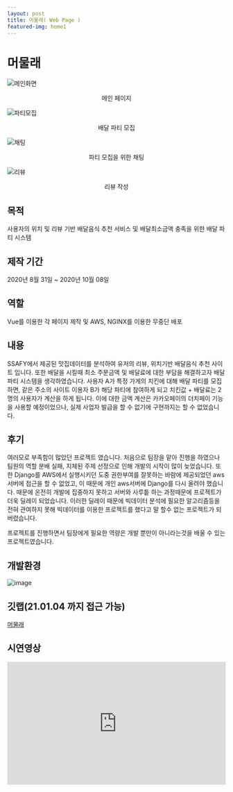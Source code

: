 ```yaml
---
layout: post
title: 머물래( Web Page )
featured-img: home1
---
```



# 머물래
![메인화면](https://user-images.githubusercontent.com/44697835/100577048-b562fc80-3322-11eb-83c2-63f08e8b6c0f.png)<center>메인 페이지</center>  
 
![파티모집](https://user-images.githubusercontent.com/44697835/100577053-b72cc000-3322-11eb-9c7a-fc327de7c186.png)<center>배달 파티 모집</center>    

![채팅](https://user-images.githubusercontent.com/44697835/100577058-b8f68380-3322-11eb-91da-25b35a74f815.png)<center>파티 모집을 위한 채팅</center>    

![리뷰](https://user-images.githubusercontent.com/44697835/100577059-ba27b080-3322-11eb-8391-34d31ce283c7.png)<center>리뷰 작성</center>  

  
    


## 목적
사용자의 위치 및 리뷰 기반 배달음식 추천 서비스 및 배달최소금액 충족을 위한 배달 파티 시스템


## 제작 기간
2020년 8월 31일 ~ 2020년 10월 08일


## 역할
Vue를 이용한 각 페이지 제작 및 AWS, NGINX를 이용한 무중단 배포

## 내용
SSAFY에서 제공된 맛집데이터를 분석하여 유저의 리뷰, 위치기반 배달음식 추천 사이트 입니다. 또한 배달을 시킬때 최소 주문금액 및 배달료에 대한 부담을 해결하고자 배달 파티 시스템을 생각하였습니다. 사용자 A가 특정 가게의 치킨에 대해 배달 파티를 모집하면, 같은 주소의 사이트 이용자 B가 해당 파티에 참여하게 되고 치킨값 + 배달료는 2명의 사용자가 계산을 하게 됩니다. 이에 대한 금액 계산은 카카오페이의 더치페이 기능을 사용할 예정이었으나, 실제 사업자 발급을 할 수 없기에 구현까지는 할 수 없었습니다.


## 후기
여러모로 부족함이 많았던 프로젝트 였습니다. 처음으로 팀장을 맡아 진행을 하였으나 팀원의 역할 분배 실패, 지체된 주제 선정으로 인해 개발의 시작이 많이 늦었습니다. 또한 Django를 AWS에서 실행시키던 도중 권한부여를 잘못하는 바람에 제공되었던 aws서버에 접근을 할 수 없었고, 이 때문에 개인 aws서버에 Django를 다시 올려야 했습니다. 때문에 온전히 개발에 집중하지 못하고 서버와 사루틑 하는 과정때문에 프로젝트가 더욱 딜레이 되었습니다. 이러한 딜레이 때문에 빅데이터 분석에 필요한 알고리즘등을 전혀 관여하지 못해 빅데이터를 이용한 프로젝트를 했다고 말 할수 없는 프로젝트가 되버렸습니다.

프로젝트를 진행하면서 팀장에게 필요한 역량은 개발 뿐만이 아니라는것을 배울 수 있는 프로젝트였습니다.


## 개발환경
![image](https://user-images.githubusercontent.com/44697835/95402712-58168480-094b-11eb-84c9-a26053ea8b36.png)

## 깃랩(21.01.04 까지 접근 가능)
[머물래](https://lab.ssafy.com/s03-bigdata-sub3/s03p23b304)


## 시연영상
<style>.embed-container { position: relative; padding-bottom: 56.25%; height: 0; overflow: hidden; max-width: 100%; } .embed-container iframe, .embed-container object, .embed-container embed { position: absolute; top: 0; left: 0; width: 100%; height: 100%; }</style><div class='embed-container'><iframe src='https://www.youtube.com/embed/D3KPND9Nt7c' frameborder='0' allowfullscreen></iframe></div>
